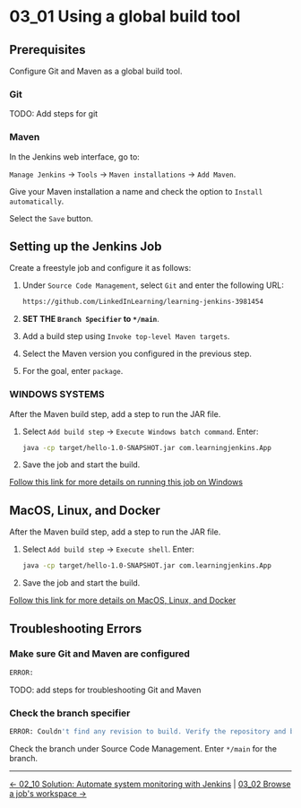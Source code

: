 # 03_01 Using a global build tool

## Prerequisites

Configure Git and Maven as a global build tool.

### Git

TODO: Add steps for git

### Maven

In the Jenkins web interface, go to:

`Manage Jenkins` -> `Tools` -> `Maven installations` -> `Add Maven`.

Give your Maven installation a name and check the option to `Install automatically`.

Select the `Save` button.

## Setting up the Jenkins Job

Create a freestyle job and configure it as follows:

1. Under `Source Code Management`, select `Git` and enter the following URL:

    ```bash
    https://github.com/LinkedInLearning/learning-jenkins-3981454
    ```

2. **SET THE `Branch Specifier` to `*/main`**.
3. Add a build step using `Invoke top-level Maven targets`.
4. Select the Maven version you configured in the previous step.
5. For the goal, enter `package`.

### WINDOWS SYSTEMS

After the Maven build step, add a step to run the JAR file.

1. Select `Add build step` -> `Execute Windows batch command`. Enter:

    ```bash
    java -cp target/hello-1.0-SNAPSHOT.jar com.learningjenkins.App
    ```

1. Save the job and start the build.

[Follow this link for more details on running this job on Windows](WINDOWS.md)

## MacOS, Linux, and Docker

After the Maven build step, add a step to run the JAR file.

1. Select `Add build step` -> `Execute shell`. Enter:

    ```bash
    java -cp target/hello-1.0-SNAPSHOT.jar com.learningjenkins.App
    ```

1. Save the job and start the build.

[Follow this link for more details on MacOS, Linux, and Docker](MAC_LINUX_DOCKER.md)

## Troubleshooting Errors

### Make sure Git and Maven are configured

```bash
ERROR:
```

TODO: add steps for troubleshooting Git and Maven

### Check the branch specifier

```bash
ERROR: Couldn't find any revision to build. Verify the repository and branch configuration for this job.
```

Check the branch under Source Code Management.  Enter `*/main` for the branch.

<!-- FooterStart -->
---
[← 02_10 Solution: Automate system monitoring with Jenkins](../../ch2_jenkins_jobs/02_10_solution_automate_system_monitoring_with_jenkins/README.md) | [03_02 Browse a job's workspace →](../03_02_browse_a_jobs_workspace/README.md)
<!-- FooterEnd -->
